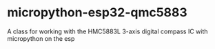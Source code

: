 # micropython-esp32-qmc5883
A class for working with the HMC5883L 3-axis digital compass IC with micropython on the esp
